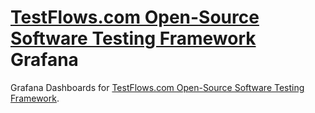 # [TestFlows.com Open-Source Software Testing Framework] Grafana

Grafana Dashboards for [TestFlows.com Open-Source Software Testing Framework].

[TestFlows.com Open-Source Software Testing Framework]: https://testflows.com
